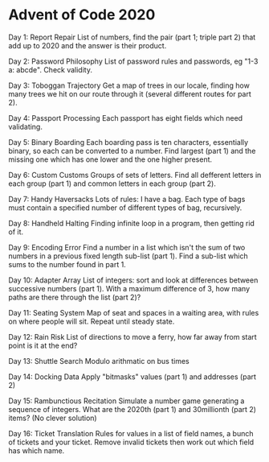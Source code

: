# Advent of Code 2020

Day 1: Report Repair
List of numbers, find the pair (part 1; triple part 2) that add up to 2020 and
the answer is their product.

Day 2: Password Philosophy
List of password rules and passwords, eg "1-3 a: abcde". Check validity.

Day 3: Toboggan Trajectory
Get a map of trees in our locale, finding how many trees we hit on our route
through it (several different routes for part 2).

Day 4: Passport Processing
Each passport has eight fields which need validating.

Day 5: Binary Boarding
Each boarding pass is ten characters, essentially binary, so each can be
converted to a number. Find largest (part 1) and the missing one which has one
lower and the one higher present.

Day 6: Custom Customs
Groups of sets of letters. Find all defferent letters in each group (part 1)
and common letters in each group (part 2).

Day 7: Handy Haversacks
Lots of rules: I have a bag. Each type of bags must contain a specified number
of different types of bag, recursively.

Day 8: Handheld Halting
Finding infinite loop in a program, then getting rid of it.

Day 9: Encoding Error
Find a number in a list which isn't the sum of two numbers in a previous fixed
length sub-list (part 1). Find a sub-list which sums to the number found in part 1.

Day 10: Adapter Array
List of integers: sort and look at differences between successive numbers (part 1).
With a maximum difference of 3, how many paths are there through the list (part 2)?

Day 11: Seating System
Map of seat and spaces in a waiting area, with rules on where people will sit.
Repeat until steady state.

Day 12: Rain Risk
List of directions to move a ferry, how far away from start point is it at the end?

Day 13: Shuttle Search
Modulo arithmatic on bus times

Day 14: Docking Data
Apply "bitmasks" values (part 1) and addresses (part 2)

Day 15: Rambunctious Recitation
Simulate a number game generating a sequence of integers. What are the 2020th
(part 1) and 30millionth (part 2) items? (No clever solution)

Day 16: Ticket Translation
Rules for values in a list of field names, a bunch of tickets and your ticket.
Remove invalid tickets then work out which field has which name.

